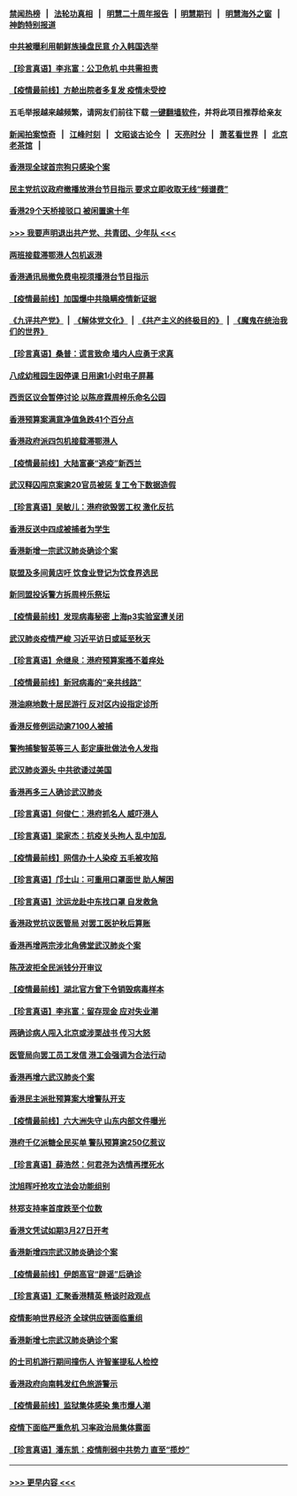 #### [禁闻热榜](热点新闻.md?=0)  &nbsp;&nbsp;|&nbsp;&nbsp; [法轮功真相](https://github.com/gfw-breaker/truth/blob/master/README.md?=0) &nbsp;&nbsp;|&nbsp;&nbsp; [明慧二十周年报告](https://github.com/gfw-breaker/mh-reports/blob/master/README.md?=0) &nbsp;&nbsp;|&nbsp;&nbsp;[明慧期刊](https://github.com/gfw-breaker/mh-qikan) &nbsp;&nbsp;|&nbsp;&nbsp; [明慧海外之窗](https://github.com/gfw-breaker/mh-news/blob/master/README.md?=0) &nbsp;&nbsp;|&nbsp;&nbsp; [神韵特别报道](https://github.com/gfw-breaker/mh-news/blob/master/shenyun.md?=0)
#### [中共被曝利用朝鲜族操盘民意 介入韩国选举](../pages/nsc415/n11921006.md?t=03071302) 
#### [【珍言真语】李兆富：公卫危机 中共需担责](../pages/nsc415/n11920422.md?t=03071302) 
#### [【疫情最前线】方舱出院者多复发 疫情未受控](../pages/nsc415/n11918637.md?t=03071302) 
#### 五毛举报越来越频繁，请网友们前往下载 [一键翻墙软件](https://github.com/gfw-breaker/ssr-accounts)，并将此项目推荐给亲友
#### [新闻拍案惊奇](https://github.com/gfw-breaker/banned-news/blob/master/pages/link4.md) &nbsp;&nbsp;|&nbsp;&nbsp; [江峰时刻](https://github.com/gfw-breaker/banned-news/blob/master/pages/link4.md) &nbsp;&nbsp;|&nbsp;&nbsp; [文昭谈古论今](https://github.com/gfw-breaker/banned-news/blob/master/pages/link4.md) &nbsp;&nbsp;|&nbsp;&nbsp; [天亮时分](https://github.com/gfw-breaker/banned-news/blob/master/pages/link4.md) &nbsp;&nbsp;|&nbsp;&nbsp; [萧茗看世界](https://github.com/gfw-breaker/banned-news/blob/master/pages/link4.md) &nbsp;&nbsp;|&nbsp;&nbsp; [北京老茶馆](https://github.com/gfw-breaker/banned-news/blob/master/pages/link4.md) &nbsp;&nbsp;|&nbsp;&nbsp; 
#### [香港现全球首宗狗只感染个案](../pages/nsc415/n11918710.md?t=03071302) 
#### [民主党抗议政府撤播放港台节目指示 要求立即收取无线“频谱费”](../pages/nsc415/n11918681.md?t=03071302) 
#### [香港29个天桥接驳口 被闲置逾十年](../pages/nsc415/n11918654.md?t=03071302) 
#### [>>> 我要声明退出共产党、共青团、少年队 <<<](https://github.com/begood0513/goodnews/blob/master/quit/letter.md) 
#### [两班接载滞鄂港人包机返港](../pages/nsc415/n11915855.md?t=03071302) 
#### [香港通讯局撤免费电视须播港台节目指示](../pages/nsc415/n11915831.md?t=03071302) 
#### [【疫情最前线】加国爆中共隐瞒疫情新证据](../pages/nsc415/n11915482.md?t=03071302) 
#### [《九评共产党》](https://github.com/begood0513/9ping.md/blob/master/README.md) &nbsp;|&nbsp; [《解体党文化》](../../../../jtdwh.md/blob/master/README.md)  &nbsp;|&nbsp; [《共产主义的终极目的》](../../../../gczydzjmd.md/blob/master/README.md) &nbsp;|&nbsp; [《魔鬼在统治我们的世界》](../../../../mgztzwmdsj.md/blob/master/README.md) 
#### [【珍言真语】桑普：谎言致命 墙内人应勇于求真](../pages/nsc415/n11915169.md?t=03071302) 
#### [八成幼稚园生因停课 日用逾1小时电子屏幕](../pages/nsc415/n11913263.md?t=03071302) 
#### [西贡区议会暂停讨论 以陈彦霖周梓乐命名公园](../pages/nsc415/n11913248.md?t=03071302) 
#### [香港预算案满意净值急跌41个百分点](../pages/nsc415/n11913236.md?t=03071302) 
#### [香港政府派四包机接载滞鄂港人](../pages/nsc415/n11913211.md?t=03071302) 
#### [【疫情最前线】大陆富豪“逃疫”新西兰](../pages/nsc415/n11913160.md?t=03071302) 
#### [武汉释囚闯京案逾20官员被惩 复工令下数据造假](../pages/nsc415/n11912743.md?t=03071302) 
#### [【珍言真语】吴敏儿：港府欲毁罢工权 激化反抗](../pages/nsc415/n11912457.md?t=03071302) 
#### [香港反送中四成被捕者为学生](../pages/nsc415/n11910730.md?t=03071302) 
#### [香港新增一宗武汉肺炎确诊个案](../pages/nsc415/n11910724.md?t=03071302) 
#### [联盟及多间黄店吁 饮食业登记为饮食界选民](../pages/nsc415/n11910718.md?t=03071302) 
#### [新同盟投诉警方拆周梓乐祭坛](../pages/nsc415/n11910707.md?t=03071302) 
#### [【疫情最前线】发现病毒秘密 上海p3实验室遭关闭](../pages/nsc415/n11910640.md?t=03071302) 
#### [武汉肺炎疫情严峻 习近平访日或延至秋天](../pages/nsc415/n11910570.md?t=03071302) 
#### [【珍言真语】佘继泉：港府预算案搔不着痒处](../pages/nsc415/n11910011.md?t=03071302) 
#### [【疫情最前线】新冠病毒的“亲共线路”](../pages/nsc415/n11907734.md?t=03071302) 
#### [港油麻地数十居民游行 反对区内设指定诊所](../pages/nsc415/n11907900.md?t=03071302) 
#### [香港反修例运动逾7100人被捕](../pages/nsc415/n11907922.md?t=03071302) 
#### [警拘捕黎智英等三人 彭定康批做法令人发指](../pages/nsc415/n11907905.md?t=03071302) 
#### [武汉肺炎源头 中共欲诿过美国](../pages/nsc415/n11907665.md?t=03071302) 
#### [香港再多三人确诊武汉肺炎](../pages/nsc415/n11907846.md?t=03071302) 
#### [【珍言真语】何俊仁：港府抓名人 威吓港人](../pages/nsc415/n11907561.md?t=03071302) 
#### [【珍言真语】梁家杰：抗疫关头拘人 乱中加乱](../pages/nsc415/n11907444.md?t=03071302) 
#### [【疫情最前线】网信办十人染疫 五毛被攻陷](../pages/nsc415/n11903757.md?t=03071302) 
#### [【珍言真语】邝士山：可重用口罩面世 助人解困](../pages/nsc415/n11903875.md?t=03071302) 
#### [【珍言真语】沈运龙赴中东找口罩 自发救急](../pages/nsc415/n11903291.md?t=03071302) 
#### [香港政党抗议医管局 对罢工医护秋后算账](../pages/nsc415/n11901746.md?t=03071302) 
#### [香港再增两宗涉北角佛堂武汉肺炎个案](../pages/nsc415/n11901737.md?t=03071302) 
#### [陈茂波拒全民派钱分开审议](../pages/nsc415/n11901672.md?t=03071302) 
#### [【疫情最前线】湖北官方曾下令销毁病毒样本](../pages/nsc415/n11901518.md?t=03071302) 
#### [【珍言真语】李兆富：留存现金 应对失业潮](../pages/nsc415/n11901448.md?t=03071302) 
#### [两确诊病人闯入北京或涉栗战书 传习大怒](../pages/nsc415/n11901180.md?t=03071302) 
#### [医管局向罢工员工发信 港工会强调为合法行动](../pages/nsc415/n11898870.md?t=03071302) 
#### [香港再增六武汉肺炎个案](../pages/nsc415/n11898843.md?t=03071302) 
#### [香港民主派批预算案大增警队开支](../pages/nsc415/n11898813.md?t=03071302) 
#### [【疫情最前线】六大洲失守 山东内部文件曝光](../pages/nsc415/n11898455.md?t=03071302) 
#### [港府千亿派糖全民买单 警队预算逾250亿惹议](../pages/nsc415/n11898608.md?t=03071302) 
#### [【珍言真语】薛浩然：何君尧为选情再搅死水](../pages/nsc415/n11898269.md?t=03071302) 
#### [沈旭晖吁抢攻立法会功能组别](../pages/nsc415/n11896084.md?t=03071302) 
#### [林郑支持率首度跌至个位数](../pages/nsc415/n11896058.md?t=03071302) 
#### [香港文凭试如期3月27日开考](../pages/nsc415/n11896055.md?t=03071302) 
#### [香港新增四宗武汉肺炎确诊个案](../pages/nsc415/n11896040.md?t=03071302) 
#### [【疫情最前线】伊朗高官“辟谣”后确诊](../pages/nsc415/n11895902.md?t=03071302) 
#### [【珍言真语】汇聚香港精英 畅谈时政观点](../pages/nsc415/n11895733.md?t=03071302) 
#### [疫情影响世界经济 全球供应链面临重组](../pages/nsc415/n11895634.md?t=03071302) 
#### [香港新增七宗武汉肺炎确诊个案](../pages/nsc415/n11893498.md?t=03071302) 
#### [的士司机游行期间撞伤人 许智峯提私人检控](../pages/nsc415/n11893483.md?t=03071302) 
#### [香港政府向南韩发红色旅游警示](../pages/nsc415/n11893398.md?t=03071302) 
#### [【疫情最前线】监狱集体感染 集市爆人潮](../pages/nsc415/n11893181.md?t=03071302) 
#### [疫情下面临严重危机  习率政治局集体露面](../pages/nsc415/n11893305.md?t=03071302) 
#### [【珍言真语】潘东凯：疫情削弱中共势力 直至“揽炒”](../pages/nsc415/n11892866.md?t=03071302) 

----
#### [ >>> 更早内容 <<< ](../indexes/nsc415-earlier.md)
